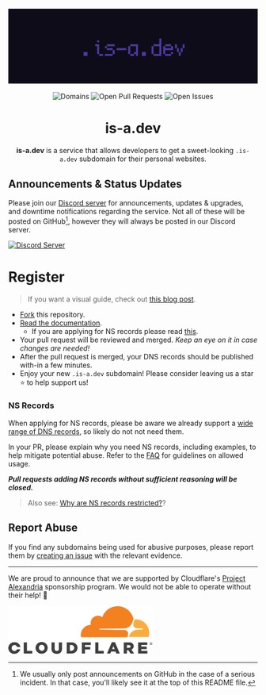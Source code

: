 <p align="center">
   <img alt="is-a.dev Banner" src="https://raw.githubusercontent.com/is-a-dev/register/main/media/banner.png">
</p>

<p align="center">
   <img alt="Domains" src="https://img.shields.io/github/directory-file-count/is-a-dev/register/domains?color=5c46eb&label=domains&style=for-the-badge">
   <img alt="Open Pull Requests" src="https://img.shields.io/github/issues-raw/is-a-dev/register?color=5c46eb&label=issues&style=for-the-badge">
   <img alt="Open Issues" src="https://img.shields.io/github/issues-pr-raw/is-a-dev/register?color=5c46eb&label=pull%20requests&style=for-the-badge">
   <br>
</p>

<h1 align="center">is-a.dev</h1>

<p align="center"><strong>is-a.dev</strong> is a service that allows developers to get a sweet-looking <code>.is-a.dev</code> subdomain for their personal websites.</p>

## Announcements & Status Updates
Please join our [Discord server](https://discord.gg/is-a-dev-830872854677422150) for announcements, updates & upgrades, and downtime notifications regarding the service.
Not all of these will be posted on GitHub[^1], however they will always be posted in our Discord server.

[^1]: We usually only post announcements on GitHub in the case of a serious incident. In that case, you'll likely see it at the top of this README file.

<a href="https://discord.gg/is-a-dev-830872854677422150"><img alt="Discord Server" src="https://invidget.wdh.app/is-a-dev-830872854677422150"></a>

# Register
> If you want a visual guide, check out [this blog post](https://wdh.gg/tX3ghge).

- [Fork](https://github.com/is-a-dev/register/fork) this repository.
- [Read the documentation](https://docs.is-a.dev).
   - If you are applying for NS records please read [this](#ns-records).
- Your pull request will be reviewed and merged. *Keep an eye on it in case changes are needed!*
- After the pull request is merged, your DNS records should be published with-in a few minutes.
- Enjoy your new `.is-a.dev` subdomain! Please consider leaving us a star ⭐️ to help support us!

### NS Records
When applying for NS records, please be aware we already support a [wide range of DNS records](https://docs.is-a.dev/faq/#which-dns-record-types-are-supported), so likely do not not need them. 

In your PR, please explain why you need NS records, including examples, to help mitigate potential abuse. Refer to the [FAQ](https://docs.is-a.dev/faq/#who-can-use-ns-records) for guidelines on allowed usage.

***Pull requests adding NS records without sufficient reasoning will be closed.***

> Also see: [Why are NS records restricted?](https://docs.is-a.dev/faq/#why-are-ns-records-restricted)?

## Report Abuse
If you find any subdomains being used for abusive purposes, please report them by [creating an issue](https://github.com/is-a-dev/register/issues/new?assignees=&labels=report-abuse&projects=&template=report-abuse.md&title=Report+abuse) with the relevant evidence.

---

We are proud to announce that we are supported by Cloudflare's [Project Alexandria](https://www.cloudflare.com/lp/project-alexandria) sponsorship program. We would not be able to operate without their help! 💖

<a href="https://www.cloudflare.com">
   <img alt="Cloudflare Logo" src="https://raw.githubusercontent.com/is-a-dev/register/main/media/cloudflare.png" height="96">
</a>
